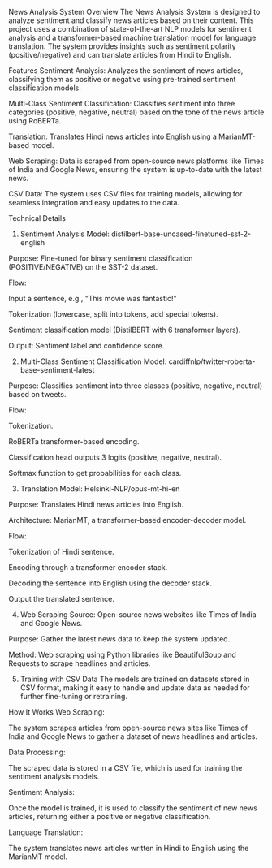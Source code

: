 News Analysis System
Overview
The News Analysis System is designed to analyze sentiment and classify news articles based on their content. This project uses a combination of state-of-the-art NLP models for sentiment analysis and a transformer-based machine translation model for language translation. The system provides insights such as sentiment polarity (positive/negative) and can translate articles from Hindi to English.

Features
Sentiment Analysis: Analyzes the sentiment of news articles, classifying them as positive or negative using pre-trained sentiment classification models.

Multi-Class Sentiment Classification: Classifies sentiment into three categories (positive, negative, neutral) based on the tone of the news article using RoBERTa.

Translation: Translates Hindi news articles into English using a MarianMT-based model.

Web Scraping: Data is scraped from open-source news platforms like Times of India and Google News, ensuring the system is up-to-date with the latest news.

CSV Data: The system uses CSV files for training models, allowing for seamless integration and easy updates to the data.

Technical Details
1. Sentiment Analysis
Model: distilbert-base-uncased-finetuned-sst-2-english

Purpose: Fine-tuned for binary sentiment classification (POSITIVE/NEGATIVE) on the SST-2 dataset.

Flow:

Input a sentence, e.g., "This movie was fantastic!"

Tokenization (lowercase, split into tokens, add special tokens).

Sentiment classification model (DistilBERT with 6 transformer layers).

Output: Sentiment label and confidence score.

2. Multi-Class Sentiment Classification
Model: cardiffnlp/twitter-roberta-base-sentiment-latest

Purpose: Classifies sentiment into three classes (positive, negative, neutral) based on tweets.

Flow:

Tokenization.

RoBERTa transformer-based encoding.

Classification head outputs 3 logits (positive, negative, neutral).

Softmax function to get probabilities for each class.

3. Translation
Model: Helsinki-NLP/opus-mt-hi-en

Purpose: Translates Hindi news articles into English.

Architecture: MarianMT, a transformer-based encoder-decoder model.

Flow:

Tokenization of Hindi sentence.

Encoding through a transformer encoder stack.

Decoding the sentence into English using the decoder stack.

Output the translated sentence.

4. Web Scraping
Source: Open-source news websites like Times of India and Google News.

Purpose: Gather the latest news data to keep the system updated.

Method: Web scraping using Python libraries like BeautifulSoup and Requests to scrape headlines and articles.

5. Training with CSV Data
The models are trained on datasets stored in CSV format, making it easy to handle and update data as needed for further fine-tuning or retraining.

How It Works
Web Scraping:

The system scrapes articles from open-source news sites like Times of India and Google News to gather a dataset of news headlines and articles.

Data Processing:

The scraped data is stored in a CSV file, which is used for training the sentiment analysis models.

Sentiment Analysis:

Once the model is trained, it is used to classify the sentiment of new news articles, returning either a positive or negative classification.

Language Translation:

The system translates news articles written in Hindi to English using the MarianMT model.
